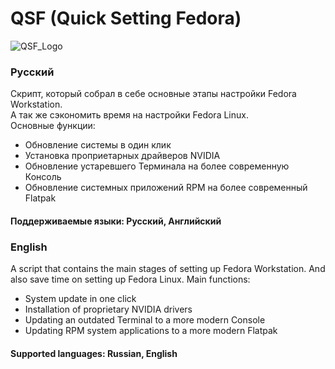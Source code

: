 # QSF (Quick Setting Fedora)
![QSF_Logo](https://github.com/TkachWork/QSF/assets/79490432/b96f46f5-729e-4f5a-898e-0a8720cf47c3)
### Русский
Скрипт, который собрал в себе основные этапы настройки Fedora Workstation.    
А так же сэкономить время на настройки Fedora Linux.  
Основные функции:
- Обновление системы в один клик
- Установка проприетарных драйверов NVIDIA
- Обновление устаревшего Терминала на более современную Консоль
- Обновление системных приложений RPM на более современный Flatpak
#### Поддерживаемые языки: Русский, Английский

### English
A script that contains the main stages of setting up Fedora Workstation.
And also save time on setting up Fedora Linux.
Main functions:
- System update in one click
- Installation of proprietary NVIDIA drivers
- Updating an outdated Terminal to a more modern Console
- Updating RPM system applications to a more modern Flatpak
#### Supported languages: Russian, English
